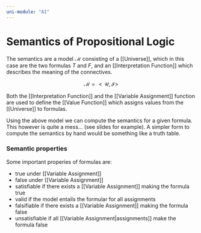```yaml
---
uni-module: "AI"
---
```


# Semantics of Propositional Logic

The semantics are a model $\mathcal{M}$ consisting of a [[Universe]], which in this case are the two formulas $T$ and $F$, and an [[Interpretation Function]] which describes the meaning of the connectives.

$$\mathcal{M}=<\mathcal{U},\mathcal{I}>$$

Both the [[Interpretation Function]] and the [[Variable Assignment]] function are used to define the [[Value Function]] which assigns values from the [[Universe]] to formulas.

Using the above model we can compute the semantics for a given formula. This however is quite a mess... (see slides for example).
A simpler form to compute the semantics by hand would be something like a truth table.

### Semantic properties

Some important properies of formulas are:

- true under [[Variable Assignment]]
- false under [[Variable Assignment]]
- satisfiable if there exists a [[Variable Assignment]] making the formula true
- valid if the model entails the formular for all assignments
- falsifiable if there exists a [[Variable Assignment]] making the formula false
- unsatisfiable if all [[Variable Assignment|assignments]] make the formula false
